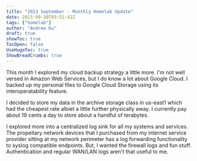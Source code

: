 ```yaml
---
title: "2023 September - Monthly Homelab Update"
date: 2023-09-30T03:51:42Z
tags: ["homelab"]
author: "Andrew Ku"
draft: true
showToc: true
TocOpen: false
UseHugoToc: true
ShowBreadCrumbs: true
---
```


This month I explored my cloud backup strategy a little more. I'm not well versed in Amazon Web Services, but I do know a lot about Google Cloud. I backed up my personal files to Google Cloud Storage using its interoperatability feature. 

I decided to store my data in the archive storage class in us-east1 which had the cheapest rate albiet a little further physically away. I currently pay about 19 cents a day to store about a handful of terabytes. 

I explored more into a centralized log sink for all my systems and services. The propeitary network devices that I purchased from my internet service provider sitting at my network perimeter has a log forwarding functionality to syslog compatible endpoints. But, I wanted the firewall logs and fun stuff. Authentication and regular WAN/LAN logs aren't that useful to me. 
